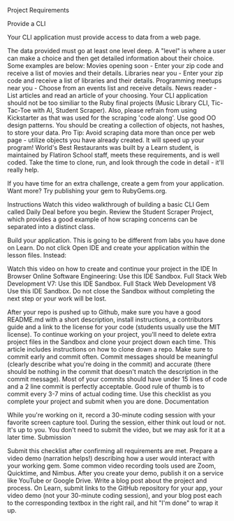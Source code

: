 Project Requirements

Provide a CLI

Your CLI application must provide access to data from a web page.

The data provided must go at least one level deep. A "level" is where a user can make a choice and then get detailed information about their choice. Some examples are below:
Movies opening soon - Enter your zip code and receive a list of movies and their details.
Libraries near you - Enter your zip code and receive a list of libraries and their details.
Programming meetups near you - Choose from an events list and receive details.
News reader - List articles and read an article of your choosing.
Your CLI application should not be too similiar to the Ruby final projects (Music Library CLI, Tic-Tac-Toe with AI, Student Scraper). Also, please refrain from using Kickstarter as that was used for the scraping 'code along'.
Use good OO design patterns. You should be creating a collection of objects, not hashes, to store your data. Pro Tip: Avoid scraping data more than once per web page - utilize objects you have already created. It will speed up your program!
World's Best Restaurants was built by a Learn student, is maintained by Flatiron School staff, meets these requirements, and is well coded. Take the time to clone, run, and look through the code in detail - it'll really help.

If you have time for an extra challenge, create a gem from your application. Want more? Try publishing your gem to RubyGems.org.

Instructions
Watch this video walkthrough of building a basic CLI Gem called Daily Deal before you begin. Review the Student Scraper Project, which provides a good example of how scraping concerns can be separated into a distinct class.

Build your application. This is going to be different from labs you have done on Learn. Do not click Open IDE and create your application within the lesson files. Instead:

Watch this video on how to create and continue your project in the IDE In Browser
Online Software Engineering: Use this IDE Sandbox.
Full Stack Web Development V7: Use this IDE Sandbox.
Full Stack Web Development V8 Use this IDE Sandbox.
Do not close the Sandbox without completing the next step or your work will be lost.

After your repo is pushed up to Github, make sure you have a good README.md with a short description, install instructions, a contributors guide and a link to the license for your code (students usually use the MIT license).
To continue working on your project, you'll need to delete extra project files in the Sandbox and clone your project down each time. This article includes instructions on how to clone down a repo.
Make sure to commit early and commit often. Commit messages should be meaningful (clearly describe what you're doing in the commit) and accurate (there should be nothing in the commit that doesn't match the description in the commit message). Most of your commits should have under 15 lines of code and a 2 line commit is perfectly acceptable. Good rule of thumb is to commit every 3-7 mins of actual coding time.
Use this checklist as you complete your project and submit when you are done.
Documentation

While you're working on it, record a 30-minute coding session with your favorite screen capture tool. During the session, either think out loud or not. It's up to you. You don't need to submit the video, but we may ask for it at a later time.
Submission

Submit this checklist after confirming all requirements are met.
Prepare a video demo (narration helps!) describing how a user would interact with your working gem. Some common video recording tools used are Zoom, Quicktime, and Nimbus. After you create your demo, publish it on a service like YouTube or Google Drive.
Write a blog post about the project and process.
On Learn, submit links to the GitHub repository for your app, your video demo (not your 30-minute coding session), and your blog post each to the corresponding textbox in the right rail, and hit "I'm done" to wrap it up.